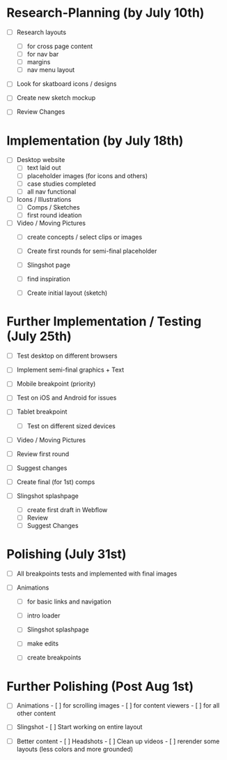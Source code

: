 # Research-Planning (by July 10th)
- [ ] Research layouts 
  - [ ] for cross page content
  - [ ] for nav bar 
  - [ ] margins
  - [ ] nav menu layout
  
- [ ] Look for skatboard icons / designs

- [ ] Create new sketch mockup

- [ ] Review Changes 

#  Implementation (by July 18th)
- [ ] Desktop website
  - [ ] text laid out
  - [ ] placeholder images (for icons  and others)
  - [ ] case studies completed
  - [ ] all nav functional 
  
 - [ ] Icons / Illustrations
    - [ ] Comps / Sketches 
    - [ ] first round ideation
    
- [ ] Video / Moving Pictures
     - [ ] create concepts / select clips or images
     - [ ] Create  first rounds for semi-final placeholder
      
  - [ ] Slingshot page
   - [ ] find inspiration
   - [ ] Create initial layout  (sketch)
  
 # Further Implementation / Testing (July 25th)
 - [ ] Test desktop on different  browsers 
 - [ ] Implement semi-final graphics + Text
 
 - [ ] Mobile breakpoint (priority)
  - [ ] Test on iOS and Android for issues
  
- [ ] Tablet  breakpoint
  - [ ] Test on different sized devices
  
 - [ ] Video / Moving Pictures
  - [ ] Review first round
  - [ ] Suggest changes
  - [ ] Create final (for 1st) comps
  
  - [ ] Slingshot splashpage
    - [ ] create first draft  in Webflow
    - [ ] Review
    - [ ] Suggest Changes
    
 # Polishing (July  31st) 
   - [ ] All breakpoints tests and implemented with final images 
    
   - [ ] Animations
      - [ ] for basic links and navigation
      - [ ] intro loader 
      
     - [ ] Slingshot splashpage
      - [ ] make edits
      - [ ] create breakpoints
  
  # Further Polishing (Post Aug 1st)
   - [ ] Animations
    - [ ] for scrolling images
    - [ ] for content viewers
    - [ ] for all other content
    
   - [ ] Slingshot
    - [ ] Start working on entire layout
    
   - [ ] Better content
    - [ ] Headshots
    - [ ] Clean up videos
    - [ ] rerender some layouts (less colors and more grounded)
    
    
      
    
